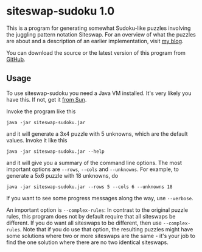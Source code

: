 siteswap-sudoku 1.0
===================

This is a program for generating somewhat Sudoku-like puzzles
involving the juggling pattern notation Siteswap.  For an overview of
what the puzzles are about and a description of an earlier
implementation, visit [my blog](http://schani.wordpress.com/2006/04/09/a-siteswap-puzzle/).

You can download the source or the latest version of this program from
[GitHub](http://github.com/schani/clj-siteswap-sudoku).

Usage
-----

To use siteswap-sudoku you need a Java VM installed.  It's very likely
you have this.  If not, get it [from Sun](http://java.sun.com/javase/downloads/index.jsp).

Invoke the program like this

    java -jar siteswap-sudoku.jar

and it will generate a 3x4 puzzle with 5 unknowns, which are the
default values.  Invoke it like this

    java -jar siteswap-sudoku.jar --help

and it will give you a summary of the command line options.  The most
important options are `--rows`, `--cols` and `--unknowns`.  For
example, to generate a 5x6 puzzle with 18 unknowns, do

    java -jar siteswap-sudoku.jar --rows 5 --cols 6 --unknowns 18

If you want to see some progress messages along the way, use
`--verbose`.

An important option is `--complex-rules`: In contrast to the original
puzzle rules, this program does not by default require that all
siteswaps be different.  If you do want all siteswaps to be different,
then use `--complex-rules`.  Note that if you do use that option, the
resulting puzzles might have some solutions where two or more
siteswaps are the same - it's your job to find the one solution where
there are no two identical siteswaps.
